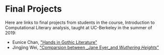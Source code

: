 # Final Projects

Here are links to final projects from students in the course, Introduction to Computational Literary analysis, taught at UC-Berkeley in the summer of 2019: 

- Eunice Chan, ["Hands in Gothic Literature"](https://github.com/eunice-chan/Hands-in-Gothic-Literature/blob/master/Hands%20in%20Gothic%20Literature.ipynb)
- Jingjing Wei, ["Comparsion between _Jane Eyer_and _Wuthering Heights_"](https://github.com/BoseWei/Comparsion-between-Jane-Eyer-and-Wuthering-Heights/blob/master/Jingjing-final.ipynb)
